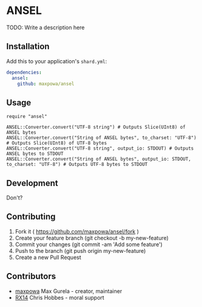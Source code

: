 # ANSEL

TODO: Write a description here

## Installation


Add this to your application's `shard.yml`:

```yaml
dependencies:
  ansel:
    github: maxpowa/ansel
```


## Usage


```crystal
require "ansel"

ANSEL::Converter.convert("UTF-8 string") # Outputs Slice(UInt8) of ANSEL bytes
ANSEL::Converter.convert("String of ANSEL bytes", to_charset: "UTF-8") # Outputs Slice(UInt8) of UTF-8 bytes
ANSEL::Converter.convert("UTF-8 string", output_io: STDOUT) # Outputs ANSEL bytes to STDOUT
ANSEL::Converter.convert("String of ANSEL bytes", output_io: STDOUT, to_charset: "UTF-8") # Outputs UTF-8 bytes to STDOUT
```

## Development

Don't?

## Contributing

1. Fork it ( https://github.com/maxpowa/ansel/fork )
2. Create your feature branch (git checkout -b my-new-feature)
3. Commit your changes (git commit -am 'Add some feature')
4. Push to the branch (git push origin my-new-feature)
5. Create a new Pull Request

## Contributors

- [maxpowa](https://github.com/maxpowa) Max Gurela - creator, maintainer
- [RX14](https://github.com/RX14) Chris Hobbes - moral support
